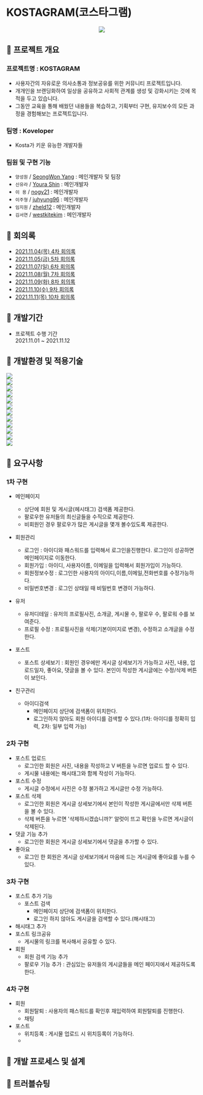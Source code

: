 # KOSTAGRAM(코스타그램)
<p align="center"><img src="https://user-images.githubusercontent.com/88620416/141291035-e2215d44-8d4e-444a-9315-5c2a83adfaac.png"></p>

## 🚀 프로젝트 개요
### 프로젝트명 : KOSTAGRAM
- 사용자간의 자유로운 의사소통과 정보공유를 위한 커뮤니티 프로젝트입니다.
- 개개인을 브랜딩화하여 일상을 공유하고 사회적 관계를 생성 및 강화시키는 것에 목적을 두고 있습니다.
- 그동안 교육을 통해 배웠던 내용들을 복습하고, 기획부터 구현, 유지보수의 모든 과정을 경험해보는 프로젝트입니다.

### 팀명 : Koveloper
- Kosta가 키운 유능한 개발자들

### 팀원 및 구현 기능
- `양성원` / [SeongWon Yang](https://github.com/seongwonyang) : 메인개발자 및 팀장<br>
- `신유라` / [Youra Shin](https://github.com/diverJenny) : 메인개발자
- `이 용` / [nogy21](https://github.com/nogy21) : 메인개발자
- `이주형` / [juhyung96](https://github.com/juhyung96) : 메인개발자
- `임지원` / [zheld12](https://github.com/zheld12) : 메인개발자
- `김서연` / [westkitekim](https://github.com/westkitekim) : 메인개발자

## 🚀 회의록
- [2021.11.04(목) 4차 회의록](https://github.com/diverJenny/KOSTAGRAM/wiki/2021.11.04(%EB%AA%A9)-%ED%9A%8C%EC%9D%98%EB%A1%9D)
- [2021.11.05(금) 5차 회의록](https://github.com/diverJenny/KOSTAGRAM/wiki/2021.11.05(%EA%B8%88)-%ED%9A%8C%EC%9D%98%EB%A1%9D)
- [2021.11.07(일) 6차 회의록](https://github.com/diverJenny/KOSTAGRAM/wiki/2021.11.07(%EC%9D%BC)-%ED%9A%8C%EC%9D%98%EB%A1%9D)
- [2021.11.08(월) 7차 회의록](https://github.com/diverJenny/KOSTAGRAM/wiki/2021.11.08(%EC%9B%94)-%ED%9A%8C%EC%9D%98%EB%A1%9D)
- [2021.11.09(화) 8차 회의록](https://github.com/diverJenny/KOSTAGRAM/wiki/2021.11.09(%ED%99%94)-%ED%9A%8C%EC%9D%98%EB%A1%9D)
- [2021.11.10(수) 9차 회의록](https://github.com/diverJenny/KOSTAGRAM/wiki/2021.11.10(%EC%88%98)-%ED%9A%8C%EC%9D%98%EB%A1%9D)
- [2021.11.11(목) 10차 회의록](https://github.com/diverJenny/KOSTAGRAM/wiki/2021.11.11(%EB%AA%A9)-%ED%9A%8C%EC%9D%98%EB%A1%9D)

## 🚀 개발기간
- 프로젝트 수행 기간  
2021.11.01 ~ 2021.11.12

## 🚀 개발환경 및 적용기술 
<img src="http://img.shields.io/badge/-git-black?&logo=git"><br>
<img src="http://img.shields.io/badge/-github-black?&logo=github"><br>
<img src="https://img.shields.io/badge/java-v1.8-007396?logo=java"><br>
<img src="https://img.shields.io/badge/Apache Tomcat-v8.5-F8DC75?logo=Apache Tomcat"><br>
<img src="https://img.shields.io/badge/javascript-ES6+-F7DF1E?logo=javascript"><br>
<img src="https://img.shields.io/badge/git-v2.32.2-F05032?logo=git"><br>
<img src="https://img.shields.io/badge/Oracle-v11-F80000?logo=Oracle"><br>
<img src="https://img.shields.io/badge/HTML5-v5-E34F26?logo=HTML5"><br>
<img src="https://img.shields.io/badge/CSS3-v3-1572B6?logo=CSS3"><br>
<img src="https://img.shields.io/badge/Bootstrap-v4-7952B3?logo=Bootstrap"><br>
<img src="https://img.shields.io/badge/Eclipse IDE-v4-2C2255?logo=Eclipse IDE"><br>
<img src="https://img.shields.io/badge/Trello--0052CC?logo=Trello"><br>



## 🚀 요구사항

### 1차 구현 
  - 메인페이지
    - 상단에 회원 및 게시글(헤시태그) 검색폼 제공한다.
    - 팔로우한 유저들의 최신글들을 수직으로 제공한다.
    - 비회원인 경우 팔로우가 많은 게시글을 몇개 볼수있도록 제공한다.
  - 회원관리
    - 로그인 : 아이디와 패스워드를 입력해서 로그인을진행한다. 로그인이 성공하면 메인페이지로 이동한다.
    - 회원가입 : 아이디, 사용자이름, 이메일을 입력해서 회원가입이 가능하다.
    - 회원정보수정 : 로그인한 사용자의 아이디,이름,이메일,전화번호를 수정가능하다.
    - 비밀번호변경 : 로그인 상태일 때 비밀번호 변경이 가능하다.

  - 유저 
    - 유저디테일 : 유저의 프로필사진, 소개글, 게시물 수, 팔로우 수, 팔로워 수를 보여준다.
    - 프로필 수정 : 프로필사진을 삭제(기본이미지로 변경), 수정하고 소개글을 수정한다.  
  - 포스트 
    - 포스트 상세보기 : 회원인 경우에만 게시글 상세보기가 가능하고 사진, 내용, 업로드일자, 좋아요, 댓글을 볼 수 있다.
  본인이 작성한 게시글에는 수정/삭제 버튼이 보인다.
  - 친구관리 
    - 아이디검색 
      - 메인페이지 상단에 검색폼이 위치한다.
      - 로그인하지 않아도 회원 아이디를 검색할 수 있다.(1차: 아이디를 정확히 입력, 2차: 일부 입력 가능)

  
  ### 2차 구현 
  - 포스트 업로드 
    - 로그인한 회원은 사진, 내용을 작성하고 V 버튼을 누르면 업로드 할 수 있다.
    - 게시물 내용에는 해시태그와 함께 작성이 가능하다.
  - 포스트 수정 
    - 게시글 수정에서 사진은 수정 불가하고 게시글만 수정 가능하다. 
  - 포스트 삭제
    - 로그인한 회원은 게시글 상세보기에서 본인이 작성한 게시글에서만 삭제 버튼을 볼 수 있다.
    - 삭제 버튼을 누르면 '삭제하시겠습니까?' 알럿이 뜨고 확인을 누르면 게시글이 삭제된다.
  - 댓글 기능 추가 
    - 로그인한 회원은 게시글 상세보기에서 댓글을 추가할 수 있다.
  - 좋아요 
    - 로그인 한 회원은 게시글 상세보기에서 마음에 드는 게시글에 좋아요를 누를 수 있다.

  ### 3차 구현 
  - 포스트 추가 기능 
    - 포스트 검색
      - 메인페이지 상단에 검색폼이 위치한다.
      - 로그인 하지 않아도 게시글을 검색할 수 있다.(해시태그)
  - 해시태그 추가 
  - 포스트 링크공유 
    - 게시물의 링크를 복사해서 공유할 수 있다.
  - 회원 
    - 회원 검색 기능 추가 
    - 팔로우 기능 추가 : 관심있는 유저들의 게시글들을 메인 페이지에서 제공하도록 한다.

  
  ### 4차 구현 
  - 회원 
    - 회원탈퇴 : 사용자의 패스워드를 확인후 재입력하여 회원탈퇴를 진행한다.
    - 채팅
  - 포스트 
    - 위치등록 : 게시물 업로드 시 위치등록이 가능하다.
    - 
## 🚀 개발 프로세스 및 설계

## 🚀 트러블슈팅


